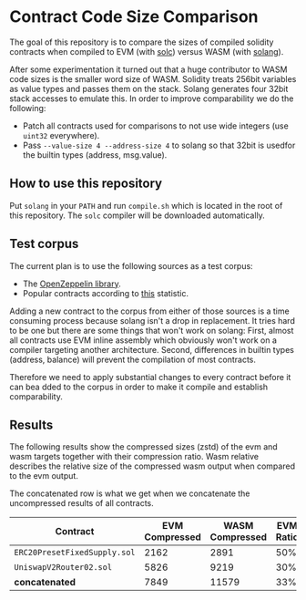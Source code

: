 # Contract Code Size Comparison

The goal of this repository is to compare the sizes of compiled solidity contracts when
compiled to EVM (with [solc](https://soliditylang.org/)) versus WASM
(with [solang](https://github.com/hyperledger-labs/solang)).

After some experimentation it turned out that a huge contributor to WASM code sizes is the
smaller word size of WASM. Solidity treats 256bit variables as value types and passes
them on the stack. Solang generates four 32bit stack accesses to emulate this. In order to
improve comparability we do the following:

- Patch all contracts used for comparisons to not use wide integers (use `uint32` everywhere).
- Pass `--value-size 4 --address-size 4` to solang so that 32bit is usedfor the builtin types (address, msg.value).

## How to use this repository

Put `solang` in your `PATH` and run `compile.sh` which is located in the root
of this repository. The `solc` compiler will be downloaded automatically.

## Test corpus

The current plan is to use the following sources as a test corpus:

- The [OpenZeppelin library](https://github.com/OpenZeppelin/openzeppelin-contracts/tree/master/contracts).
- Popular contracts according to [this](https://etherscan.io/gasTracker) statistic.

Adding a new contract to the corpus from either of those sources is a time consuming process
because solang isn't a drop in replacement. It tries hard to be one but there are some things
that won't work on solang: First, almost all contracts use EVM inline assembly which obviously
won't work on a compiler targeting another architecture. Second, differences in builtin types
(address, balance) will prevent the compilation of most contracts.

Therefore we need to apply substantial changes to every contract before it can bea dded to the
corpus in order to make it compile and establish comparability.

## Results

The following results show the compressed sizes (zstd) of the evm and wasm targets together
with their compression ratio. Wasm relative describes the relative size of the compressed
wasm output when compared to the evm output.

The concatenated row is what we get when we concatenate the uncompressed results of all
contracts.

| Contract | EVM Compressed | WASM Compressed | EVM Ratio | WASM Ratio | Wasm Relative |
| -------- | -------------- | --------------- | --------- | ---------- | ------------- |
| `ERC20PresetFixedSupply.sol` |  2162 |  2891 | 50% | 34% | 133% |
| `UniswapV2Router02.sol`   |  5826 |  9219 | 30% | 28% | 158% |
| **concatenated**          |  7849 | 11579 | 33% | 28% | 147% |